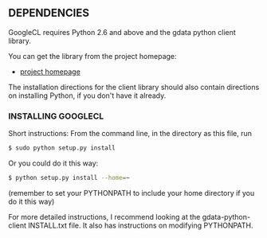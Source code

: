 ## DEPENDENCIES

GoogleCL requires Python 2.6 and above and the gdata python client library.

You can get the library from the project homepage:
 - [project homepage](http://code.google.com/p/gdata-python-client/)

The installation directions for the client library should also contain
directions on installing Python, if you don't have it already.

### INSTALLING GOOGLECL

Short instructions:
From the command line, in the directory as this file, run

```bash
$ sudo python setup.py install
```
Or you could do it this way:


```bash
$ python setup.py install --home=~
```
 (remember to set your PYTHONPATH to include your home directory if you do it this way)

For more detailed instructions, I recommend looking at the gdata-python-client
INSTALL.txt file. It also has instructions on modifying PYTHONPATH.
